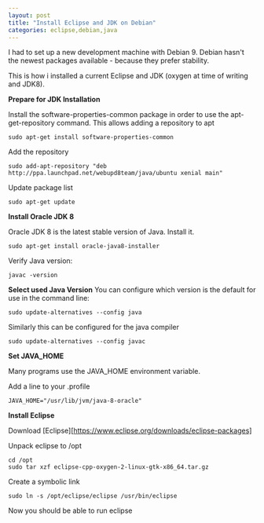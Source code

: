 ```yaml
---
layout: post
title: "Install Eclipse and JDK on Debian"
categories: eclipse,debian,java
---
```


I had to set up a new development machine with Debian 9. 
Debian hasn't the newest packages available - because they prefer stability.

This is how i installed a current Eclipse and JDK (oxygen at time of writing and JDK8).

**Prepare for JDK Installation**

Install the software-properties-common package in order to use the apt-get-repository command. This allows adding a repository to apt

    sudo apt-get install software-properties-common

Add the repository 

    sudo add-apt-repository "deb http://ppa.launchpad.net/webupd8team/java/ubuntu xenial main"

Update package list

    sudo apt-get update

**Install Oracle JDK 8**

Oracle JDK 8 is the latest stable version of Java. Install it.

    sudo apt-get install oracle-java8-installer

Verify Java version:

    javac -version


**Select used Java Version**
You can configure which version is the default for use in the command line:

    sudo update-alternatives --config java

Similarly this can be configured for the java compiler

    sudo update-alternatives --config javac


**Set JAVA_HOME**

Many programs use the JAVA_HOME environment variable.


Add a line to your .profile

	JAVA_HOME="/usr/lib/jvm/java-8-oracle"

**Install Eclipse**

Download [Eclipse][https://www.eclipse.org/downloads/eclipse-packages]

Unpack eclipse to /opt

	cd /opt
	sudo tar xzf eclipse-cpp-oxygen-2-linux-gtk-x86_64.tar.gz

Create a symbolic link 

	sudo ln -s /opt/eclipse/eclipse /usr/bin/eclipse

Now you should be able to run eclipse 

